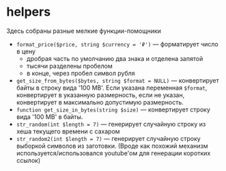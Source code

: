 # helpers

Здесь собраны разные мелкие функции-помощники

 - `format_price($price, string $currency = '₽')` — форматирует число в цену
   - дробрая часть по умолчанию два знака и отделена запятой
   - тысячи разделены пробелом
   - в конце, через пробел символ рубля
 - `get_size_from_bytes($bytes, string $format = NULL)` — конвертирует байты в строку вида '100 MB'. Если указана переменная `$format`, конвертирует в указанную размерность, если не указан, конвертирует в максимально допустимую размерность.
 - `function get_size_in_bytes(string $size)` — конвертирует строку вида '100 MB' в байты.
 - `str_random(int $length = 7)` — генерирует случайную строку из хеша текущего времени с сахаром
 - `str_random2(int $length = 7)` — генерирует случайную строку выборкой символов из заготовки. (Вроде как похожий механизм используется/использовался youtube'ом для генерации коротких ссылок)
